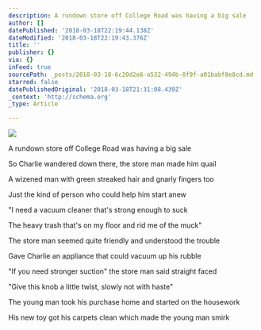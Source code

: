 ```yaml
---
description: A rundown store off College Road was having a big sale
author: []
datePublished: '2018-03-18T22:19:44.138Z'
dateModified: '2018-03-18T22:19:43.376Z'
title: ''
publisher: {}
via: {}
inFeed: true
sourcePath: _posts/2018-03-18-6c20d2e6-a532-494b-8f9f-a01babf8e8cd.md
starred: false
datePublishedOriginal: '2018-03-18T21:31:08.439Z'
_context: 'http://schema.org'
_type: Article

---
```

![](https://the-grid-user-content.s3-us-west-2.amazonaws.com/8146c5b9-1734-49d4-85d2-ba1aa253bcf1.png)

A rundown store off College Road was having a big sale

So Charlie wandered down there, the store man made him quail

A wizened man with green streaked hair and gnarly fingers too

Just the kind of person who could help him start anew 

"I need a vacuum cleaner that's strong enough to suck 

The heavy trash that's on my floor and rid me of the muck"

The store man seemed quite friendly and understood the trouble

Gave Charlie an appliance that could vacuum up his rubble

"If you need stronger suction" the store man said straight faced

"Give this knob a little twist, slowly not with haste"

The young man took his purchase home and started on the housework

His new toy got his carpets clean which made the young man smirk